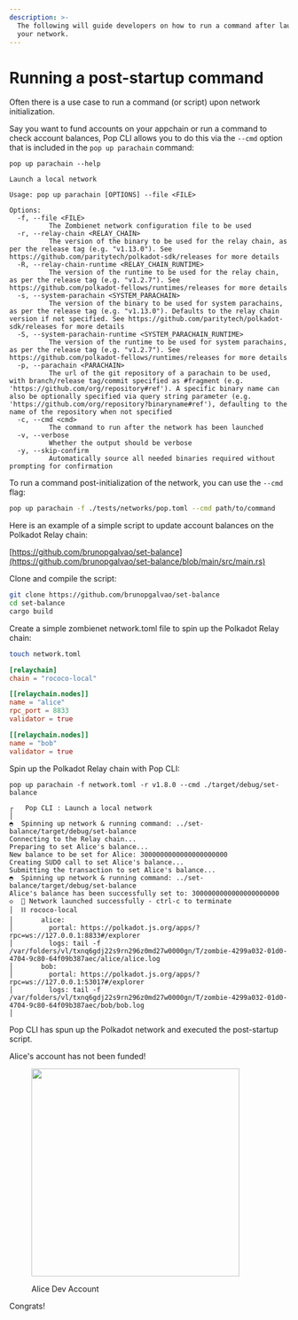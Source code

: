 ```yaml
---
description: >-
  The following will guide developers on how to run a command after launch of
  your network.
---
```


# Running a post-startup command

Often there is a use case to run a command (or script) upon network initialization.

Say you want to fund accounts on your appchain or run a command to check account balances, Pop CLI allows you to do this via the `--cmd` option that is included in the `pop up parachain` command:

```
pop up parachain --help

Launch a local network

Usage: pop up parachain [OPTIONS] --file <FILE>

Options:
  -f, --file <FILE>
          The Zombienet network configuration file to be used
  -r, --relay-chain <RELAY_CHAIN>
          The version of the binary to be used for the relay chain, as per the release tag (e.g. "v1.13.0"). See https://github.com/paritytech/polkadot-sdk/releases for more details
  -R, --relay-chain-runtime <RELAY_CHAIN_RUNTIME>
          The version of the runtime to be used for the relay chain, as per the release tag (e.g. "v1.2.7"). See https://github.com/polkadot-fellows/runtimes/releases for more details
  -s, --system-parachain <SYSTEM_PARACHAIN>
          The version of the binary to be used for system parachains, as per the release tag (e.g. "v1.13.0"). Defaults to the relay chain version if not specified. See https://github.com/paritytech/polkadot-sdk/releases for more details
  -S, --system-parachain-runtime <SYSTEM_PARACHAIN_RUNTIME>
          The version of the runtime to be used for system parachains, as per the release tag (e.g. "v1.2.7"). See https://github.com/polkadot-fellows/runtimes/releases for more details
  -p, --parachain <PARACHAIN>
          The url of the git repository of a parachain to be used, with branch/release tag/commit specified as #fragment (e.g. 'https://github.com/org/repository#ref'). A specific binary name can also be optionally specified via query string parameter (e.g. 'https://github.com/org/repository?binaryname#ref'), defaulting to the name of the repository when not specified
  -c, --cmd <cmd>
          The command to run after the network has been launched
  -v, --verbose
          Whether the output should be verbose
  -y, --skip-confirm
          Automatically source all needed binaries required without prompting for confirmation

```

To run a command post-initialization of the network, you can use the `--cmd` flag:

```bash
pop up parachain -f ./tests/networks/pop.toml --cmd path/to/command
```

Here is an example of a simple script to update account balances on the Polkadot Relay chain:

[https://github.com/brunopgalvao/set-balance](https://github.com/brunopgalvao/set-balance/blob/main/src/main.rs)

Clone and compile the script:

```bash
git clone https://github.com/brunopgalvao/set-balance
cd set-balance
cargo build
```

Create a simple zombienet network.toml file to spin up the Polkadot Relay chain:

```bash
touch network.toml
```

```toml
[relaychain]
chain = "rococo-local"

[[relaychain.nodes]]
name = "alice"
rpc_port = 8833
validator = true

[[relaychain.nodes]]
name = "bob"
validator = true
```

Spin up the Polkadot Relay chain with Pop CLI:

```
pop up parachain -f network.toml -r v1.8.0 --cmd ./target/debug/set-balance
```

```
┌   Pop CLI : Launch a local network
│
◓  Spinning up network & running command: ../set-balance/target/debug/set-balance                                                                                                             Connecting to the Relay chain...
Preparing to set Alice's balance...
New balance to be set for Alice: 3000000000000000000000
Creating SUDO call to set Alice's balance...
Submitting the transaction to set Alice's balance...
◓  Spinning up network & running command: ../set-balance/target/debug/set-balance                                                                                                             Alice's balance has been successfully set to: 3000000000000000000000
◇  🚀 Network launched successfully - ctrl-c to terminate
│  ⛓️ rococo-local
│       alice:
│         portal: https://polkadot.js.org/apps/?rpc=ws://127.0.0.1:8833#/explorer
│         logs: tail -f /var/folders/vl/txnq6gdj22s9rn296z0md27w0000gn/T/zombie-4299a032-01d0-4704-9c80-64f09b387aec/alice/alice.log
│       bob:
│         portal: https://polkadot.js.org/apps/?rpc=ws://127.0.0.1:53017#/explorer
│         logs: tail -f /var/folders/vl/txnq6gdj22s9rn296z0md27w0000gn/T/zombie-4299a032-01d0-4704-9c80-64f09b387aec/bob/bob.log
│
```

Pop CLI has spun up the Polkadot network and executed the post-startup script.

Alice's account has not been funded!

<figure><img src="../.gitbook/assets/Screenshot 2024-06-03 at 6.03.34 PM.png" alt="" width="375"><figcaption><p>Alice Dev Account</p></figcaption></figure>

Congrats!

